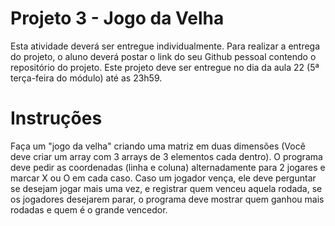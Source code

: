 # Projeto 3 - Jogo da Velha
Esta atividade deverá ser entregue individualmente.
Para realizar a entrega do projeto, o aluno deverá postar o link do seu Github pessoal contendo o repositório do projeto.
Este projeto deve ser entregue no dia da aula 22 (5ª terça-feira do módulo) até as 23h59.
# Instruções
Faça um "jogo da velha" criando uma matriz em duas dimensões (Você deve criar um array com 3 arrays de 3 elementos cada dentro). O programa deve pedir as coordenadas (linha e coluna) alternadamente para 2 jogares e marcar X ou O em cada caso. Caso um jogador vença, ele deve perguntar se desejam jogar mais uma vez, e registrar quem venceu aquela rodada, se os jogadores desejarem parar, o programa deve mostrar quem ganhou mais rodadas e quem é o grande vencedor.

